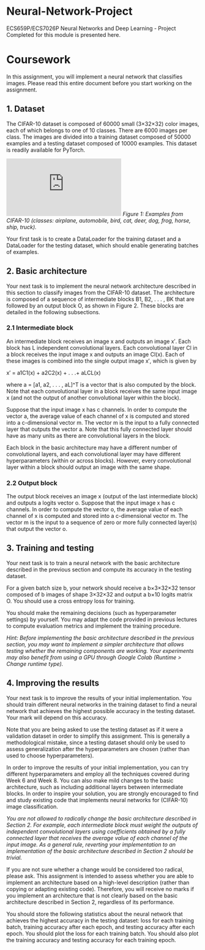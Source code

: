 # Neural-Network-Project
ECS659P/ECS7026P Neural Networks and Deep Learning - Project Completed for this module is presented here. 

# Coursework
In this assignment, you will implement a neural network that classifies images. Please read this entire document before you start working on the assignment.

## 1. Dataset
The CIFAR-10 dataset is composed of 60000 small (3×32×32) color images, each of which belongs to one of 10 classes. There are 6000 images per class. The images are divided into a training dataset composed of 50000 examples and a testing dataset composed of 10000 examples. This dataset is readily available for PyTorch.

![CIFAR-10](https://www.cs.toronto.edu/~kriz/cifar.html)
*Figure 1: Examples from CIFAR-10 (classes: airplane, automobile, bird, cat, deer, dog, frog, horse, ship, truck).*

Your first task is to create a DataLoader for the training dataset and a DataLoader for the testing dataset, which should enable generating batches of examples.

## 2. Basic architecture
Your next task is to implement the neural network architecture described in this section to classify images from the CIFAR-10 dataset. The architecture is composed of a sequence of intermediate blocks B1, B2, . . . , BK that are followed by an output block O, as shown in Figure 2. These blocks are detailed in the following subsections.

### 2.1 Intermediate block
An intermediate block receives an image x and outputs an image x′. Each block has L independent convolutional layers. Each convolutional layer Cl in a block receives the input image x and outputs an image Cl(x). Each of these images is combined into the single output image x′, which is given by

x′ = a1C1(x) + a2C2(x) + . . .+ aLCL(x) 

where a = [a1, a2, . . . , aL]^T is a vector that is also computed by the block. Note that each convolutional layer in a block receives the same input image x (and not the output of another convolutional layer within the block).

Suppose that the input image x has c channels. In order to compute the vector a, the average value of each channel of x is computed and stored into a c-dimensional vector m. The vector m is the input to a fully connected layer that outputs the vector a. Note that this fully connected layer should have as many units as there are convolutional layers in the block.

Each block in the basic architecture may have a different number of convolutional layers, and each convolutional layer may have different hyperparameters (within or across blocks). However, every convolutional layer within a block should output an image with the same shape.

### 2.2 Output block
The output block receives an image x (output of the last intermediate block) and outputs a logits vector o. Suppose that the input image x has c channels. In order to compute the vector o, the average value of each channel of x is computed and stored into a c-dimensional vector m. The vector m is the input to a sequence of zero or more fully connected layer(s) that output the vector o.

## 3. Training and testing
Your next task is to train a neural network with the basic architecture described in the previous section and compute its accuracy in the testing dataset.

For a given batch size b, your network should receive a b×3×32×32 tensor composed of b images of shape 3×32×32 and output a b×10 logits matrix O. You should use a cross entropy loss for training.

You should make the remaining decisions (such as hyperparameter settings) by yourself. You may adapt the code provided in previous lectures to compute evaluation metrics and implement the training procedure.

*Hint: Before implementing the basic architecture described in the previous section, you may want to implement a simpler architecture that allows testing whether the remaining components are working. Your experiments may also benefit from using a GPU through Google Colab (Runtime > Change runtime type).*

## 4. Improving the results
Your next task is to improve the results of your initial implementation. You should train different neural networks in the training dataset to find a neural network that achieves the highest possible accuracy in the testing dataset. Your mark will depend on this accuracy.

Note that you are being asked to use the testing dataset as if it were a validation dataset in order to simplify this assignment. This is generally a methodological mistake, since a testing dataset should only be used to assess generalization after the hyperparameters are chosen (rather than used to choose hyperparameters).

In order to improve the results of your initial implementation, you can try different hyperparameters and employ all the techniques covered during Week 6 and Week 8. You can also make mild changes to the basic architecture, such as including additional layers between intermediate blocks. In order to inspire your solution, you are strongly encouraged to find and study existing code that implements neural networks for (CIFAR-10) image classification.

*You are not allowed to radically change the basic architecture described in Section 2. For example, each intermediate block must weight the outputs of independent convolutional layers using coefficients obtained by a fully connected layer that receives the average value of each channel of the input image. As a general rule, reverting your implementation to an implementation of the basic architecture described in Section 2 should be trivial.*

If you are not sure whether a change would be considered too radical, please ask. This assignment is intended to assess whether you are able to implement an architecture based on a high-level description (rather than copying or adapting existing code). Therefore, you will receive no marks if you implement an architecture that is not clearly based on the basic architecture described in Section 2, regardless of its performance.

You should store the following statistics about the neural network that achieves the highest accuracy in the testing dataset: loss for each training batch, training accuracy after each epoch, and testing accuracy after each epoch. You should plot the loss for each training batch. You should also plot the training accuracy and testing accuracy for each training epoch.
